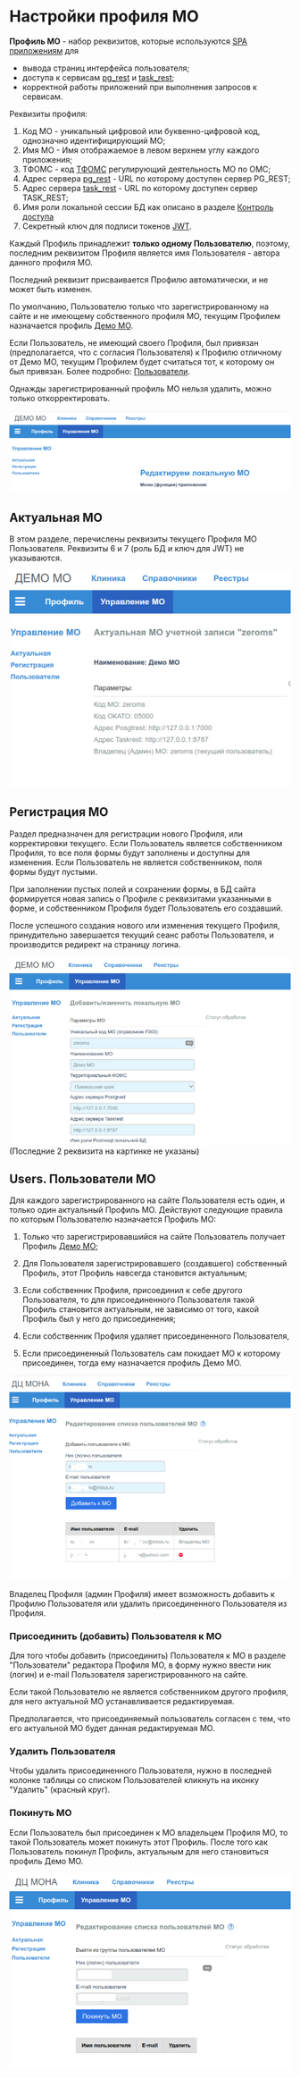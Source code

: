 # Настройки профиля МО

__Профиль МО__ - набор реквизитов, которые используются [SPA приложениям](../user/omsite.md#spa)
для

- вывода страниц интерфейса пользователя;
- доступа к сервисам [pg_rest](../admin/pg_rest.md) и [task_rest](../admin/task_rest.md);
- корректной работы приложений при выполнения запросов к сервисам.

Реквизиты профиля:

1. Код МО - уникальный цифровой или буквенно-цифровой код, однозначно идентифицирующий МО;
2. Имя МО - Имя отображаемое в левом верхнем углу каждого приложения;
3. ТФОМС - код [ТФОМС](../user/sprav/comm.md#f001) регулирующий деятельность МО по ОМС;
4. Адрес сервера [pg_rest](../admin/pg_rest.md) - URL по которому доступен сервер PG_REST;
5. Адрес сервера [task_rest](../admin/pg_rest.md) - URL по которому доступен сервер TASK_REST;
6. Имя роли локальной сессии БД как описано в разделе [Контроль доступа](../admin/access.md)
7. Секретный ключ для подписи токенов [JWT](../admin/jwt_auth.md).

Каждый Профиль принадлежит __только одному Пользователю__, поэтому, последним реквизитом
Профиля является имя Пользователя - автора данного профиля МО.

Последний реквизит присваивается Профилю автоматически, и не может быть изменен.

По умолчанию, Пользователю только что зарегистрированному на сайте и не имеющему
собственного профиля МО, текущим Профилем назначается профиль [Демо МО](../user/demodb.md).

Если Пользователь, не имеющий своего Профиля, был привязан (предполагается, что
с согласия Пользователя) к Профилю отличному от Демо МО, текущим Профилем будет считаться
тот, к которому он был привязан. Более подробно: [Пользователи](#users).

Однажды зарегистрированный профиль МО нельзя удалить, можно только откорректировать.

![Меню редактора Профиля](./images/mo_profile.png)

## Актуальная МО

В этом разделе, перечислены реквизиты текущего Профиля МО Пользователя. Реквизиты 6 и
7 (роль БД и ключ для JWT) не указываются.

![ДЕМО МО](./images/mo_actual.png)

## Регистрация МО

Раздел предназначен для регистрации нового Профиля, или корректировки текущего.
Если Пользователь является собственником Профиля, то все поля формы будут заполнены и
доступны для изменения. Если Пользователь не является собственником, поля формы будут
пустыми.

При заполнении пустых полей и сохранении формы, в БД сайта формируется новая запись
о Профиле с реквизитами указанными в форме, и собственником Профиля будет Пользователь
его создавший.

После успешного создания нового или изменения текущего Профиля, принудительно
завершается текущий сеанс работы Пользователя, и производится редирект на страницу логина.

![Изменить МО](./images/mo_register.png)
(Последние 2 реквизита на картинке не указаны)

## Users. Пользователи МО

Для каждого зарегистрированного на сайте Пользователя есть один, и только один актуальный
Профиль МО. Действуют следующие правила по которым Пользователю назначается
Профиль МО:

1. Только что зарегистрировавшийся на сайте Пользователь получает Профиль
[Демо МО](../user/demodb.md);

2. Для Пользователя зарегистрировавшего (создавшего) собственный Профиль,
этот Профиль навсегда становится актуальным;

3. Если собственник Профиля, присоединил к себе другого Пользователя, то для
присоединенного Пользователя такой Профиль становится актуальным, не зависимо от того,
какой Профиль был у него до присоединения;

4. Если собственник Профиля удаляет присоединенного Пользователя,

5. Если присоединенный Пользователь сам покидает МО к которому присоединен, тогда ему
назначается профиль Демо МО.

![Пользователи МО](./images/mo_users.png)

Владелец Профиля (админ Профиля) имеет возможность добавить к Профилю Пользователя
или удалить присоединенного Пользователя из Профиля.

### Присоединить (добавить) Пользователя к МО

Для того чтобы добавить (присоединить) Пользователя к МО в разделе "Пользователи" редактора
Профиля МО, в форму нужно ввести ник (логин) и e-mail Пользователя зарегистрированного
на сайте.

Если такой Пользователю не является собственником другого профиля, для него актуальной МО устанавливается редактируемая.

Предполагается, что присоединяемый пользователь согласен с тем, что его актуальной МО будет
данная редактируемая МО.

### Удалить Пользователя

Чтобы удалить присоединенного Пользователя, нужно в последней колонке таблицы со списком
Пользователей кликнуть на иконку "Удалить" (красный круг).

### Покинуть МО

Если Пользователь был присоединен к МО владельцем Профиля МО, то такой Пользователь
может покинуть этот Профиль. После того как Пользователь покинул Профиль, актуальным
для него становиться профиль Демо МО.

![Покинуть Профиль](./images/mo_leave.png)
